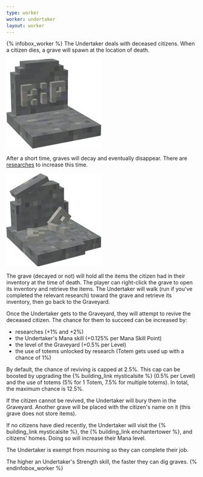 ```yaml
---
type: worker
worker: undertaker
layout: worker
---
```

{% infobox_worker %}
The Undertaker deals with deceased citizens. When a citizen dies, a grave will spawn at the location of death.

![Grave](../../assets/images/items/grave.png)

After a short time, graves will decay and eventually disappear. There are [researches](../../source/systems/research) to increase this time.

![Decayed Grave](../../assets/images/items/decayedgrave.png)

The grave (decayed or not) will hold all the items the citizen had in their inventory at the time of death. The player can right-click the grave to open its inventory and retrieve the items. The Undertaker will walk (run if you've completed the relevant research) toward the grave and retrieve its inventory, then go back to the Graveyard.

Once the Undertaker gets to the Graveyard, they will attempt to revive the deceased citizen. The chance for them to succeed can be increased by:
- researches (+1% and +2%)
- the Undertaker's Mana skill (+0.125% per Mana Skill Point)
- the level of the Graveyard (+0.5% per Level)
- the use of totems unlocked by research (Totem gets used up with a chance of 1%)

By default, the chance of reviving is capped at 2.5%. This cap can be boosted by upgrading the {% building_link mysticalsite %} (0.5% per Level) and the use of totems (5% for 1 Totem, 7.5% for multiple totems). In total, the maximum chance is 12.5%.

If the citizen cannot be revived, the Undertaker will bury them in the Graveyard. Another grave will be placed with the citizen's name on it (this grave does not store items).

If no citizens have died recently, the Undertaker will visit the {% building_link mysticalsite %}, the {% building_link enchantertower %}, and citizens' homes. Doing so will increase their Mana level.

The Undertaker is exempt from mourning so they can complete their job.

The higher an Undertaker's Strength skill, the faster they can dig graves.
{% endinfobox_worker %}
